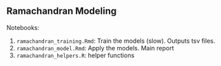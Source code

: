 Ramachandran Modeling
----------------------

Notebooks:

1. `ramachandran_training.Rmd`: Train the models (slow). Outputs tsv files.
2. `ramachandran_model.Rmd`: Apply the models. Main report
3. `ramachandran_helpers.R`: helper functions

